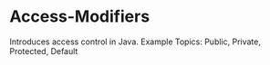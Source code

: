 # Access-Modifiers
Introduces access control in Java. Example Topics: Public, Private, Protected, Default
